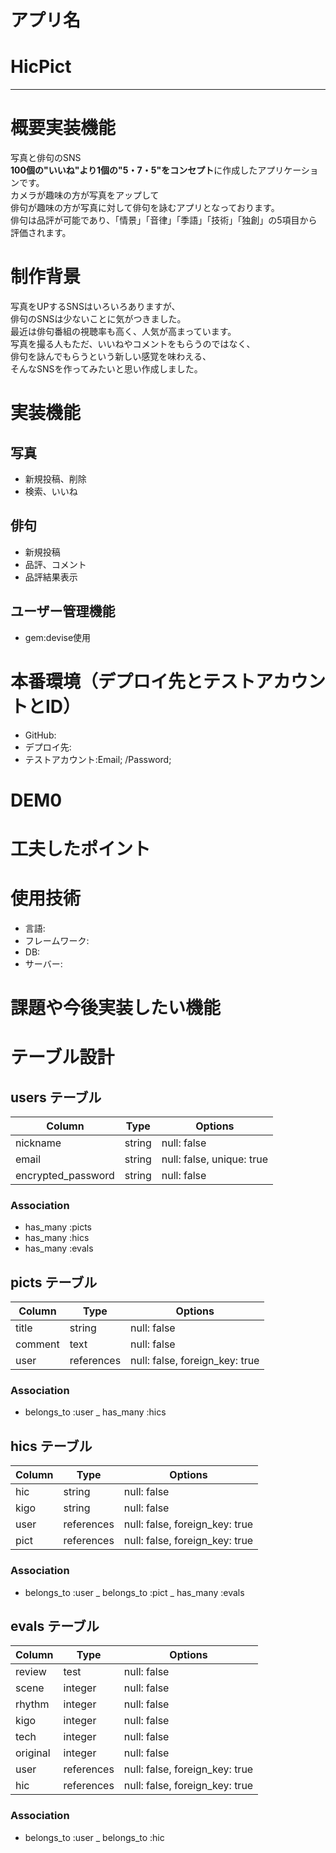 # アプリ名
# HicPict
---

# 概要実装機能
写真と俳句のSNS  
**100個の"いいね"より1個の"5・7・5"をコンセプト**に作成したアプリケーションです。  
カメラが趣味の方が写真をアップして  
俳句が趣味の方が写真に対して俳句を詠むアプリとなっております。  
俳句は品評が可能であり、「情景」「音律」「季語」「技術」「独創」の5項目から評価されます。  

# 制作背景
写真をUPするSNSはいろいろありますが、  
俳句のSNSは少ないことに気がつきました。  
最近は俳句番組の視聴率も高く、人気が高まっています。  
写真を撮る人もただ、いいねやコメントをもらうのではなく、  
俳句を詠んでもらうという新しい感覚を味わえる、  
そんなSNSを作ってみたいと思い作成しました。  

# 実装機能
## 写真
- 新規投稿、削除  
- 検索、いいね
## 俳句
- 新規投稿
- 品評、コメント
- 品評結果表示
## ユーザー管理機能
- gem:devise使用

# 本番環境（デプロイ先とテストアカウントとID）
- GitHub:
- デプロイ先:
- テストアカウント:Email; /Password;

# DEM0

# 工夫したポイント

# 使用技術
- 言語:
- フレームワーク:
- DB:
- サーバー:

# 課題や今後実装したい機能

# テーブル設計

## users テーブル
|Column|Type|Options|  
|---|---|---|  
|nickname|string|null: false|  
|email|string|null: false, unique: true|  
|encrypted_password|string|null: false|  

### Association
- has_many :picts
- has_many :hics
- has_many :evals

## picts テーブル
|Column|Type|Options|
|---|---|---|
|title|string|null: false|
|comment|text|null: false|
|user|references|null: false, foreign_key: true|

### Association
- belongs_to :user
_ has_many :hics

## hics テーブル
|Column|Type|Options|
|---|---|---|
|hic|string|null: false|
|kigo|string|null: false|
|user|references|null: false, foreign_key: true|
|pict|references |null: false, foreign_key: true|

### Association
- belongs_to :user
_ belongs_to :pict
_ has_many :evals

## evals テーブル
|Column|Type|Options|
|---|---|---|
|review|test|null: false|
|scene|integer|null: false|
|rhythm|integer|null: false|
|kigo|integer|null: false|
|tech|integer|null: false|
|original|integer|null: false|
|user|references|null: false, foreign_key: true|
|hic|references|null: false, foreign_key: true|

### Association
- belongs_to :user
_ belongs_to :hic


